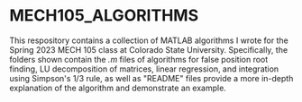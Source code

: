 # MECH105_ALGORITHMS

This respository contains a collection of MATLAB algorithms I wrote for the Spring 2023 MECH 105 class at Colorado State University. Specifically, the folders shown contain the *.m* files of algorithms for false position root finding, LU decomposition of matrices, linear regression, and integration using Simpson's 1/3 rule, as well as "README" files provide a more in-depth explanation of the algorithm and demonstrate an example.
